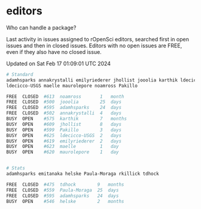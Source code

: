 # editors

Who can handle a package?

Last activity in issues assigned to rOpenSci editors, searched first in open
issues and then in closed issues. Editors with no open issues are FREE, even if
they also have no closed issue.


Updated on Sat Feb 17 01:09:01 UTC 2024

```bash
# Standard
adamhsparks annakrystalli emilyriederer jhollist jooolia karthik ldecicco
ldecicco-USGS maelle maurolepore noamross Pakillo

FREE  CLOSED  #613  noamross       1   month
FREE  CLOSED  #500  jooolia        25  days
FREE  CLOSED  #595  adamhsparks    24  days
FREE  CLOSED  #502  annakrystalli  4   days
BUSY  OPEN    #575  karthik        7   months
BUSY  OPEN    #609  jhollist       8   days
BUSY  OPEN    #599  Pakillo        3   days
BUSY  OPEN    #625  ldecicco-USGS  2   days
BUSY  OPEN    #619  emilyriederer  2   days
BUSY  OPEN    #623  maelle         1   day
BUSY  OPEN    #620  maurolepore    1   day


# Stats
adamhsparks emitanaka helske Paula-Moraga rkillick tdhock

FREE  CLOSED  #475  tdhock        9   months
FREE  CLOSED  #559  Paula-Moraga  25  days
FREE  CLOSED  #595  adamhsparks   24  days
BUSY  OPEN    #546  helske        2   months
```
